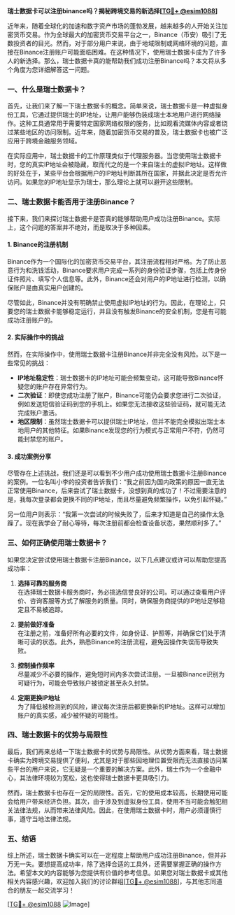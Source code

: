 **瑞士数据卡可以注册binance吗？揭秘跨境交易的新选择[[TG💪+ @esim1088](https://t.me/s/esim1088)]**

近年来，随着全球化的加速和数字资产市场的蓬勃发展，越来越多的人开始关注加密货币交易。作为全球最大的加密货币交易平台之一，Binance（币安）吸引了无数投资者的目光。然而，对于部分用户来说，由于地域限制或网络环境的问题，直接在Binance注册账户可能面临困难。在这种情况下，使用瑞士数据卡成为了许多人的新选择。那么，瑞士数据卡真的能帮助我们成功注册Binance吗？本文将从多个角度为您详细解答这一问题。

### **一、什么是瑞士数据卡？**

首先，让我们来了解一下瑞士数据卡的概念。简单来说，瑞士数据卡是一种虚拟身份工具，它通过提供瑞士的IP地址，让用户能够伪装成瑞士本地用户进行网络操作。这种工具通常用于需要特定国家网络权限的服务，比如观看流媒体内容或者绕过某些地区的访问限制。近年来，随着加密货币交易的普及，瑞士数据卡也被广泛应用于跨境金融服务领域。

在实际应用中，瑞士数据卡的工作原理类似于代理服务器。当您使用瑞士数据卡时，您的真实IP地址会被隐藏，取而代之的是一个来自瑞士的虚拟IP地址。这样做的好处在于，某些平台会根据用户的IP地址判断其所在国家，并据此决定是否允许访问。如果您的IP地址显示为瑞士，那么理论上就可以避开这些限制。

### **二、瑞士数据卡能否用于注册Binance？**

接下来，我们来探讨瑞士数据卡是否真的能够帮助用户成功注册Binance。实际上，这个问题的答案并不绝对，而是取决于多种因素。

#### **1. Binance的注册机制**

Binance作为一个国际化的加密货币交易平台，其注册流程相对严格。为了防止恶意行为和洗钱活动，Binance要求用户完成一系列的身份验证步骤，包括上传身份证件照片、填写个人信息等。此外，Binance还会对用户的IP地址进行检测，以确保账户是由真实用户创建的。

尽管如此，Binance并没有明确禁止使用虚拟IP地址的行为。因此，在理论上，只要您的瑞士数据卡能够稳定运行，并且没有触发Binance的安全机制，您是有可能成功注册账户的。

#### **2. 实际操作中的挑战**

然而，在实际操作中，使用瑞士数据卡注册Binance并非完全没有风险。以下是一些常见的挑战：

- **IP地址稳定性**：瑞士数据卡的IP地址可能会频繁变动，这可能导致Binance怀疑您的账户存在异常行为。
- **二次验证**：即使您成功注册了账户，Binance可能仍会要求您进行二次验证，例如发送短信验证码到您的手机上。如果您无法接收这些验证码，就可能无法完成账户激活。
- **地区限制**：虽然瑞士数据卡可以提供瑞士IP地址，但并不能完全模拟出瑞士本地用户的其他特征。如果Binance发现您的行为模式与正常用户不符，仍然可能封禁您的账户。

#### **3. 成功案例分享**

尽管存在上述挑战，我们还是可以看到不少用户成功使用瑞士数据卡注册Binance的案例。一位名叫小李的投资者告诉我们：“我之前因为国内政策的原因一直无法正常使用Binance，后来尝试了瑞士数据卡，没想到真的成功了！不过需要注意的是，我每次登录都会更换不同的IP地址，而且尽量避免频繁操作，以免引起怀疑。”

另一位用户则表示：“我第一次尝试的时候失败了，后来才知道是自己的操作太急躁了。现在我学会了耐心等待，每次注册前都会检查设备状态，果然顺利多了。”

### **三、如何正确使用瑞士数据卡？**

如果您决定尝试使用瑞士数据卡注册Binance，以下几点建议或许可以帮助您提高成功率：

1. **选择可靠的服务商**  
   在选择瑞士数据卡服务商时，务必挑选信誉良好的公司。可以通过查看用户评价、咨询客服等方式了解服务的质量。同时，确保服务商提供的IP地址足够稳定且不易被追踪。

2. **提前做好准备**  
   在注册之前，准备好所有必要的文件，如身份证、护照等，并确保它们处于清晰可读的状态。此外，熟悉Binance的注册流程，避免因操作失误而导致失败。

3. **控制操作频率**  
   尽量减少不必要的操作，避免短时间内多次尝试注册。一旦被Binance识别为可疑行为，可能会导致账户被锁定甚至永久封禁。

4. **定期更换IP地址**  
   为了降低被检测到的风险，建议每次注册后都更换新的IP地址。这样可以增加账户的真实感，减少被怀疑的可能性。

### **四、瑞士数据卡的优势与局限性**

最后，我们再来总结一下瑞士数据卡的优势与局限性。从优势方面来看，瑞士数据卡确实为跨境交易提供了便利，尤其是对于那些因地理位置受限而无法直接访问某些平台的用户来说，它无疑是一个重要的解决方案。此外，瑞士作为一个金融中心，其法律环境较为宽松，这也使得瑞士数据卡更具吸引力。

然而，瑞士数据卡也存在一定的局限性。首先，它的使用成本较高，长期使用可能会给用户带来经济负担。其次，由于涉及到虚拟身份工具，使用不当可能会触犯相关法律法规，从而带来法律风险。因此，在使用瑞士数据卡时，用户必须谨慎行事，遵守当地法律法规。

### **五、结语**

综上所述，瑞士数据卡确实可以在一定程度上帮助用户成功注册Binance，但并非万无一失。要想提高成功率，除了选择合适的工具外，还需要掌握正确的操作方法。希望本文的内容能够为您提供有价值的参考信息。如果您对瑞士数据卡或其他相关内容感兴趣，欢迎加入我们的讨论群组[[TG💪+ @esim1088](https://t.me/s/esim1088)]，与其他志同道合的朋友一起交流学习！

[[TG💪+ @esim1088](https://t.me/s/esim1088) ![Image](https://i.postimg.cc/4NQfJmqS/Snipaste-2025-05-13-00-14-12.png)]
